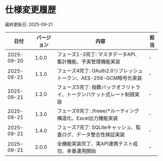 # 仕様変更履歴

最終更新日: 2025-09-21

| 日付 | バージョン | 内容 | 担当 |
|------|------------|------|------|
| 2025-09-20 | 1.0.0 | フェーズ1-3完了: マスタデータAPI、集計機能、予実管理機能実装 | - |
| 2025-09-21 | 1.1.0 | フェーズ4完了: OAuth2.0リフレッシュトークン、AES-256-GCM暗号化実装 | - |
| 2025-09-21 | 1.2.0 | フェーズ5完了: 指数バックオフリトライ、トークンバケット式レート制限実装 | - |
| 2025-09-21 | 1.3.0 | フェーズ6完了: /freee/*ルーティング構造化、Excel出力機能実装 | - |
| 2025-09-21 | 1.4.0 | フェーズ7完了: SQLiteキャッシュ、監査ログ、データ整合性検証実装 | - |
| 2025-09-21 | 2.0.0 | 全機能実装完了、実API連携テスト成功、本番運用開始 | - |
